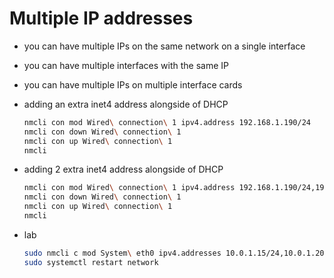 # Multiple IP addresses

- you can have multiple IPs on the same network on a single interface

- you can have multiple interfaces with the same IP

- you can have multiple IPs on multiple interface cards

- adding an extra inet4 address alongside of DHCP

    ``` bash
    nmcli con mod Wired\ connection\ 1 ipv4.address 192.168.1.190/24
    nmcli con down Wired\ connection\ 1
    nmcli con up Wired\ connection\ 1
    nmcli
    ```

- adding 2 extra inet4 address alongside of DHCP

    ``` bash
    nmcli con mod Wired\ connection\ 1 ipv4.address 192.168.1.190/24,192.168.1.195/24
    nmcli con down Wired\ connection\ 1
    nmcli con up Wired\ connection\ 1
    nmcli
    ```

- lab

    ``` bash
    sudo nmcli c mod System\ eth0 ipv4.addresses 10.0.1.15/24,10.0.1.20/24
    sudo systemctl restart network
    ```
